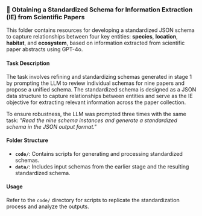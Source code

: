### 🔬 Obtaining a Standardized Schema for Information Extraction (IE) from Scientific Papers

This folder contains resources for developing a standardized JSON schema to capture relationships between four key entities: **species**, **location**, **habitat**, and **ecosystem**, based on information extracted from scientific paper abstracts using GPT-4o.

#### Task Description

The task involves refining and standardizing schemas generated in stage 1 by prompting the LLM to review individual schemas for nine papers and propose a unified schema. The standardized schema is designed as a JSON data structure to capture relationships between entities and serve as the IE objective for extracting relevant information across the paper collection. 

To ensure robustness, the LLM was prompted three times with the same task: *"Read the nine schema instances and generate a standardized schema in the JSON output format."*

#### Folder Structure

- **`code/`**: Contains scripts for generating and processing standardized schemas.
- **`data/`**: Includes input schemas from the earlier stage and the resulting standardized schema.

#### Usage

Refer to the `code/` directory for scripts to replicate the standardization process and analyze the outputs.

